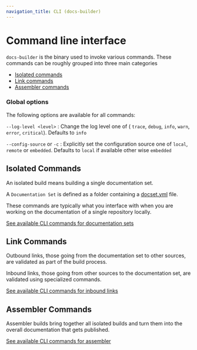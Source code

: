 ```yaml
---
navigation_title: CLI (docs-builder)
---
```


# Command line interface

`docs-builder` is the binary used to invoke various commands. 
These commands can be roughly grouped into three main categories

- [Isolated commands](#isolated-commands)
- [Link commands](#link-commands)
- [Assembler commands](#assembler-commands)

### Global options 

The following options are available for all commands:

`--log-level <level>`
:   Change the log level one of ( `trace`, `debug`, `info`, `warn`, `error`, `critical`). Defaults to `info`

`--config-source` or `-c`
:   Explicitly set the configuration source one of `local`, `remote` or `embedded`. Defaults to `local` if available 
    other wise `embedded`

## Isolated Commands

An isolated build means building a single documentation set. 

A `Documentation Set` is defined as a folder containing a [docset.yml](../configure/content-set/index.md) file.

These commands are typically what you interface with when you are working on the documentation of a single repository locally.

[See available CLI commands for documentation sets](docset/index.md) 

## Link Commands

Outbound links, those going from the documentation set to other sources, are validated as part of the build process.

Inbound links, those going from other sources to the documentation set, are validated using specialized commands.

[See available CLI commands for inbound links](links/index.md) 

## Assembler Commands

Assembler builds bring together all isolated builds and turn them into the overall documentation that gets published.

[See available CLI commands for assembler](assembler/index.md)
